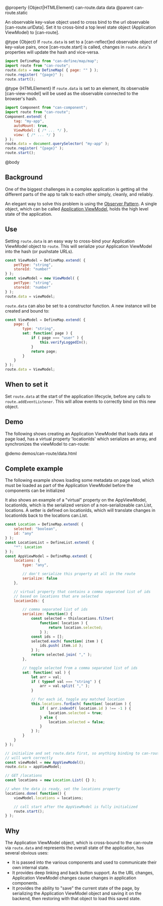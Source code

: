 @property {Object|HTMLElement} can-route.data data
@parent can-route.static

An observable key-value object used to cross bind to the url observable [can-route.urlData]. Set it to cross-bind a top level state object (Application ViewModel) to [can-route].

@type {Object} If `route.data` is set to a [can-reflect]ed observable object of
key-value pairs, once [can-route.start] is called, changes in `route.data`'s
properties will update the hash and vice-versa.

```js
import DefineMap from "can-define/map/map";
import route from "can-route";
route.data = new DefineMap( { page: "" } );
route.register( "{page}" );
route.start();
```


@type {HTMLElement} If `route.data` is set to an element, its
observable [can-view-model] will be used as the observable connected
to the browser's hash.  

```js
import Component from "can-component";
import route from "can-route";
Component.extend( {
	tag: "my-app",
	autoMount: true,
	ViewModel: { /* ... */ },
	view: { /* ... */ }
} );
route.data = document.querySelector( "my-app" );
route.register( "{page}" );
route.start();
```

@body

## Background

One of the biggest challenges in a complex application is getting all the different parts of the app to talk to each other simply, cleanly, and reliably.

An elegant way to solve this problem is using the [Observer Pattern](http://en.wikipedia.org/wiki/Observer_pattern). A single object, which can be called [Application ViewModel](https://www.youtube.com/watch?v=LrzK4exG5Ss), holds the high level state of the application.

## Use

Setting `route.data` is an easy way to cross-bind your Application ViewModel object to `route`. This will serialize your Application ViewModel into the hash (or pushstate URLs).

```js
const ViewModel = DefineMap.extend( {
	petType: "string",
	storeId: "number"
} );
const viewModel = new ViewModel( {
	petType: "string",
	storeId: "number"
} );
route.data = viewModel;
```

`route.data` can also be set to a constructor function. A new instance will be created and bound to:

```js
const ViewModel = DefineMap.extend( {
	page: {
		type: "string",
		set: function( page ) {
			if ( page === "user" ) {
				this.verifyLoggedIn();
			}
			return page;
		}
	}
} );
route.data = ViewModel;
```

## When to set it

Set `route.data` at the  start of the application lifecycle, before any calls to `route.addEventListener`. This will allow events to correctly bind on this new object.

## Demo

The following shows creating an Application ViewModel that loads data at page load, has a virtual property 'locationIds' which serializes an array, and synchronizes the viewModel to can-route:

@demo demos/can-route/data.html

## Complete example

The following example shows loading some metadata on page load, which must be loaded as part of the Application ViewModel before the components can be initialized

It also shows an example of a "virtual" property on the AppViewModel, locationIds, which is the serialized version of a non-serializeable can.List, locations.  A setter is defined on locationIds, which will translate changes in locationIds back to the locations can.List.

```js
const Location = DefineMap.extend( {
	selected: "boolean",
	id: "any"
} );
const LocationList = DefineList.extend( {
	"*": Location
} );
const AppViewModel = DefineMap.extend( {
	locations: {
		type: "any",

		// don't serialize this property at all in the route
		serialize: false
	},

	// virtual property that contains a comma separated list of ids
	// based on locations that are selected
	locationIds: {

		// comma separated list of ids
		serialize: function() {
			const selected = thislocations.filter(
				function( location ) {
					return location.selected;
				} );
			const ids = [];
			selected.each( function( item ) {
				ids.push( item.id );
			} );
			return selected.join( "," );
		},

		// toggle selected from a comma separated list of ids
		set: function( val ) {
			let arr = val;
			if ( typeof val === "string" ) {
				arr = val.split( "," );
			}

			// for each id, toggle any matched location
			this.locations.forEach( function( location ) {
				if ( arr.indexOf( location.id ) !== -1 ) {
					location.selected = true;
				} else {
					location.selected = false;
				}
			} );
		}
	}
} );

// initialize and set route.data first, so anything binding to can-route
// will work correctly
const viewModel = new AppViewModel();
route.data = appViewModel;

// GET /locations
const locations = new Location.List( {} );

// when the data is ready, set the locations property
locations.done( function() {
	viewModel.locations = locations;

	// call start after the AppViewModel is fully initialized
	route.start();
} );
```

## Why

The Application ViewModel object, which is cross-bound to the can-route via `route.data` and represents the overall state of the application, has several obvious uses:

* It is passed into the various components and used to communicate their own internal state.
* It provides deep linking and back button support. As the URL changes, Application ViewModel changes cause changes in application components.
* It provides the ability to "save" the current state of the page, by serializing the Application ViewModel object and saving it on the backend, then restoring with that object to load this saved state.
